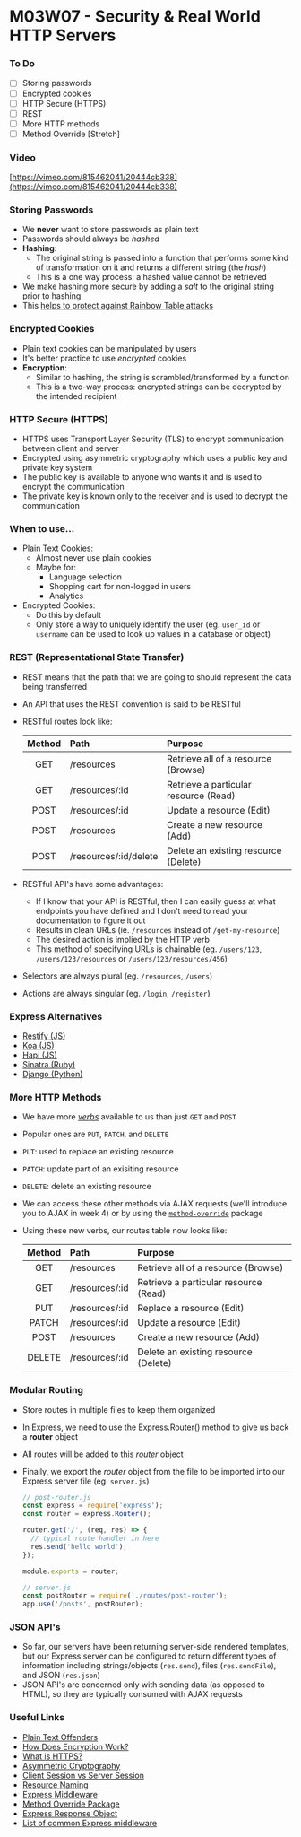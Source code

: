 # M03W07 - Security & Real World HTTP Servers

### To Do

- [ ] Storing passwords
- [ ] Encrypted cookies
- [ ] HTTP Secure (HTTPS)
- [ ] REST
- [ ] More HTTP methods
- [ ] Method Override [Stretch]

### Video

[https://vimeo.com/815462041/20444cb338](https://vimeo.com/815462041/20444cb338)

### Storing Passwords

- We **never** want to store passwords as plain text
- Passwords should always be _hashed_
- **Hashing**:
  - The original string is passed into a function that performs some kind of transformation on it and returns a different string (the _hash_)
  - This is a one way process: a hashed value cannot be retrieved
- We make hashing more secure by adding a _salt_ to the original string prior to hashing
- This [helps to protect against Rainbow Table attacks](https://stackoverflow.com/questions/420843/how-does-password-salt-help-against-a-rainbow-table-attack)

### Encrypted Cookies

- Plain text cookies can be manipulated by users
- It's better practice to use _encrypted_ cookies
- **Encryption**:
  - Similar to hashing, the string is scrambled/transformed by a function
  - This is a two-way process: encrypted strings can be decrypted by the intended recipient

### HTTP Secure (HTTPS)

- HTTPS uses Transport Layer Security (TLS) to encrypt communication between client and server
- Encrypted using asymmetric cryptography which uses a public key and private key system
- The public key is available to anyone who wants it and is used to encrypt the communication
- The private key is known only to the receiver and is used to decrypt the communication

### When to use...

- Plain Text Cookies:
  - Almost never use plain cookies
  - Maybe for:
    - Language selection
    - Shopping cart for non-logged in users
    - Analytics
- Encrypted Cookies:
  - Do this by default
  - Only store a way to uniquely identify the user (eg. `user_id` or `username` can be used to look up values in a database or object)

### REST (Representational State Transfer)

- REST means that the path that we are going to should represent the data being transferred
- An API that uses the REST convention is said to be RESTful
- RESTful routes look like:

  | **Method** | **Path**              | **Purpose**                           |
  | :--------: | :-------------------- | :------------------------------------ |
  |    GET     | /resources            | Retrieve all of a resource (Browse)   |
  |    GET     | /resources/:id        | Retrieve a particular resource (Read) |
  |    POST    | /resources/:id        | Update a resource (Edit)              |
  |    POST    | /resources            | Create a new resource (Add)           |
  |    POST    | /resources/:id/delete | Delete an existing resource (Delete)  |

- RESTful API's have some advantages:

  - If I know that your API is RESTful, then I can easily guess at what endpoints you have defined and I don't need to read your documentation to figure it out
  - Results in clean URLs (ie. `/resources` instead of `/get-my-resource`)
  - The desired action is implied by the HTTP verb
  - This method of specifying URLs is chainable (eg. `/users/123`, `/users/123/resources` or `/users/123/resources/456`)

- Selectors are always plural (eg. `/resources`, `/users`)
- Actions are always singular (eg. `/login`, `/register`)

### Express Alternatives

- [Restify (JS)](http://restify.com/)
- [Koa (JS)](https://koajs.com/)
- [Hapi (JS)](https://hapi.dev/api/?v=19.0.5)
- [Sinatra (Ruby)](http://sinatrarb.com/documentation.html)
- [Django (Python)](https://www.djangoproject.com/)

### More HTTP Methods

- We have more [_verbs_](https://developer.mozilla.org/en-US/docs/Web/HTTP/Methods) available to us than just `GET` and `POST`
- Popular ones are `PUT`, `PATCH`, and `DELETE`
- `PUT`: used to replace an existing resource
- `PATCH`: update part of an exisiting resource
- `DELETE`: delete an existing resource
- We can access these other methods via AJAX requests (we'll introduce you to AJAX in week 4) or by using the [`method-override`](https://www.npmjs.com/package/method-override) package
- Using these new verbs, our routes table now looks like:

  | **Method** | **Path**       | **Purpose**                           |
  | :--------: | :------------- | :------------------------------------ |
  |    GET     | /resources     | Retrieve all of a resource (Browse)   |
  |    GET     | /resources/:id | Retrieve a particular resource (Read) |
  |    PUT     | /resources/:id | Replace a resource (Edit)             |
  |   PATCH    | /resources/:id | Update a resource (Edit)              |
  |    POST    | /resources     | Create a new resource (Add)           |
  |   DELETE   | /resources/:id | Delete an existing resource (Delete)  |

### Modular Routing

- Store routes in multiple files to keep them organized
- In Express, we need to use the Express.Router() method to give us back a **router** object
- All routes will be added to this _router_ object
- Finally, we export the _router_ object from the file to be imported into our Express server file (eg. `server.js`)

  ```js
  // post-router.js
  const express = require('express');
  const router = express.Router();

  router.get('/', (req, res) => {
    // typical route handler in here
    res.send('hello world');
  });

  module.exports = router;

  // server.js
  const postRouter = require('./routes/post-router');
  app.use('/posts', postRouter);
  ```

### JSON API's

- So far, our servers have been returning server-side rendered templates, but our Express server can be configured to return different types of information including strings/objects (`res.send`), files (`res.sendFile`), and JSON (`res.json`)
- JSON API's are concerned only with sending data (as opposed to HTML), so they are typically consumed with AJAX requests

### Useful Links

- [Plain Text Offenders](https://github.com/plaintextoffenders/plaintextoffenders/blob/master/offenders.csv)
- [How Does Encryption Work?](https://medium.com/searchencrypt/what-is-encryption-how-does-it-work-e8f20e340537)
- [What is HTTPS?](https://www.cloudflare.com/learning/ssl/what-is-https/)
- [Asymmetric Cryptography](https://searchsecurity.techtarget.com/definition/asymmetric-cryptography)
- [Client Session vs Server Session](http://www.rodsonluo.com/client-session-vs-server-session)
- [Resource Naming](https://restfulapi.net/resource-naming/)
- [Express Middleware](https://expressjs.com/en/guide/using-middleware.html)
- [Method Override Package](https://www.npmjs.com/package/method-override)
- [Express Response Object](http://expressjs.com/en/api.html#res)
- [List of common Express middleware](https://expressjs.com/en/resources/middleware.html)